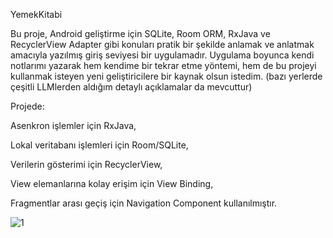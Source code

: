 YemekKitabi

Bu proje, Android geliştirme için SQLite, Room ORM, RxJava ve RecyclerView Adapter gibi konuları pratik bir şekilde anlamak ve anlatmak amacıyla yazılmış giriş seviyesi bir uygulamadır.
Uygulama boyunca kendi notlarımı yazarak hem kendime bir tekrar etme yöntemi, hem de bu projeyi kullanmak isteyen yeni geliştiricilere bir kaynak olsun istedim. (bazı yerlerde çeşitli LLMlerden aldığım detaylı açıklamalar da mevcuttur)

Projede:

Asenkron işlemler için RxJava,

Lokal veritabanı işlemleri için Room/SQLite,

Verilerin gösterimi için RecyclerView,

View elemanlarına kolay erişim için View Binding,

Fragmentlar arası geçiş için Navigation Component kullanılmıştır.




![1](https://github.com/user-attachments/assets/aee6f505-8a83-4f0a-b870-326dcecae216)

